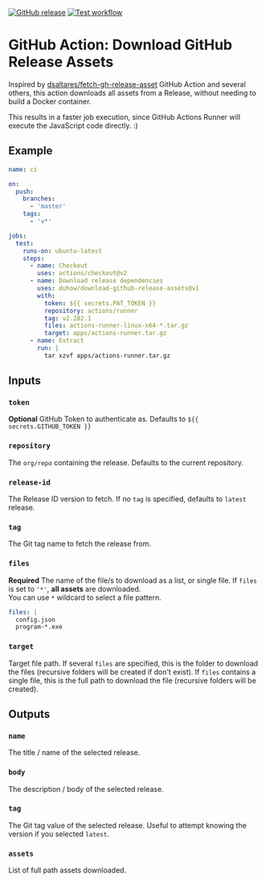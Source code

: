 [![GitHub release](https://img.shields.io/github/release/duhow/download-github-release-assets.svg?style=flat-square)](https://github.com/duhow/download-github-release-assets/releases/latest)
[![Test workflow](https://img.shields.io/github/workflow/status/duhow/download-github-release-assets/ci?label=test&logo=github&style=flat-square)](https://github.com/duhow/download-github-release-assets/actions?workflow=ci)

# GitHub Action: Download GitHub Release Assets

Inspired by [dsaltares/fetch-gh-release-asset](https://github.com/dsaltares/fetch-gh-release-asset) GitHub Action and several others,
this action downloads all assets from a Release, without needing to build a Docker container.

This results in a faster job execution, since GitHub Actions Runner will execute the JavaScript code directly. :)

## Example

```yaml
name: ci

on:
  push:
    branches:
      - 'master'
    tags:
      - 'v*'

jobs:
  test:
    runs-on: ubuntu-latest
    steps:
      - name: Checkout
        uses: actions/checkout@v2
      - name: Download release dependencies
        uses: duhow/download-github-release-assets@v1
        with:
          token: ${{ secrets.PAT_TOKEN }}
          repository: actions/runner
          tag: v2.282.1
          files: actions-runner-linux-x64-*.tar.gz
          target: apps/actions-runner.tar.gz
      - name: Extract
        run: |
          tar xzvf apps/actions-runner.tar.gz
```

## Inputs

### `token`

**Optional** GitHub Token to authenticate as. Defaults to `${{ secrets.GITHUB_TOKEN }}`

### `repository`

The `org/repo` containing the release. Defaults to the current repository.

### `release-id`

The Release ID version to fetch. If no `tag` is specified, defaults to `latest` release.

### `tag`

The Git tag name to fetch the release from.

### `files`

**Required** The name of the file/s to download as a list, or single file.
If `files` is set to `'*'`, **all assets** are downloaded.  
You can use `*` wildcard to select a file pattern.

```yaml
files: |
  config.json
  program-*.exe
```

### `target`

Target file path. If several `files` are specified, this is the folder to download the files (recursive folders will be created if don't exist).
If `files` contains a single file, this is the full path to download the file (recursive folders will be created).

## Outputs

### `name`

The title / name of the selected release.

### `body`

The description / body of the selected release.

### `tag`

The Git tag value of the selected release. Useful to attempt knowing the version if you selected `latest`.

### `assets`

List of full path assets downloaded.
